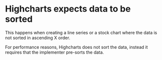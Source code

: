 # Highcharts expects data to be sorted

This happens when creating a line series or a stock chart where
the data is not sorted in ascending X order. 

For performance reasons, Highcharts
does not sort the data, instead it requires that the implementer pre-sorts
the data.

